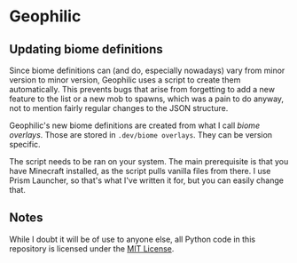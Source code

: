 # Geophilic

## Updating biome definitions
Since biome definitions can (and do, especially nowadays) vary from minor version to minor version, Geophilic uses a script to create them automatically.
This prevents bugs that arise from forgetting to add a new feature to the list or a new mob to spawns, which was a pain to do anyway, not to mention fairly regular changes to the JSON structure.

Geophilic's new biome definitions are created from what I call *biome overlays*.
Those are stored in `.dev/biome overlays`.
They can be version specific.

The script needs to be ran on your system.
The main prerequisite is that you have Minecraft installed, as the script pulls vanilla files from there.
I use Prism Launcher, so that's what I've written it for, but you can easily change that.

## Notes
While I doubt it will be of use to anyone else, all Python code in this repository is licensed under the [MIT License](https://opensource.org/license/MIT).
